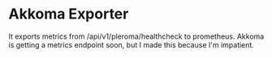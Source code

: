 # Akkoma Exporter

It exports metrics from /api/v1/pleroma/healthcheck to prometheus. Akkoma is getting a metrics endpoint soon, but I made this because I'm impatient.
